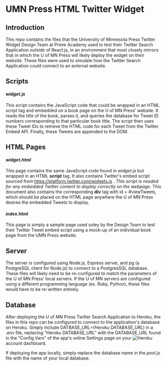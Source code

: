 # UMN Press HTML Twitter Widget

## Introduction
This repo contains the files that the University of Minnesota Press Twitter Widget Design Team at Prime Academy used to test their Twitter Search Application outside of React.js, in an environment that most closely mirrors that in which the U of MN Press will likely deploy the widget on their website.  These files were used to simulate how the Twitter Search Application could connect to an external website.

## Scripts
#### *widget.js*
This script contains the JavaScript code that could be wrapped in an HTML script tag and embedded on a book page on the U of MN Press' website.  It reads the title of the book, parses it, and queries the database for Tweet ID numbers corresponding to that particular book title.  The script then uses these Tweet IDs to retrieve the HTML code for each Tweet from the Twitter Embed API.  Finally, these Tweets are appended to the DOM.


## HTML Pages
#### *widget.html*
This page contains the same JavaScript code found in *widget.js* but wrapped in an HTML **script** tag.  It also contains Twitter's embed script sourced from https://platform.twitter.com/widgets.js . *This script is needed for any embedded Twitter content to display correctly on the webpage*.  This document also contains the corresponding **div** tag with id = #viewTweets, which should be placed on the HTML page anywhere the U of MN Press desires the embedded Tweets to display.  


#### *index.html*
This page is simply a sample page used soley by the Design Team to test their Twitter Tweet embed script using a mock-up of an individual book page from the UMN Press website.


## Server
The server is configured using Node.js, Express server, and pg (a PostgreSQL client for Node.js) to connect to a PostgresSQL database.  These files will likely need to be re-configured to match the parameters of the U of MN Press' local servers.  If the U of MN servers are configured using a different programming language (ex. Ruby, Python), these files would have to be re-written entirely.


## Database
After deploying the U of MN Press Twitter Search Application to Heroku, the files in this repo can be configured to connect to the application's database on Heroku.  Simply include DATBASE_URL=(*Heroku DATABASE_URL*) in a .env file, replacing "Heroku DATABASE_URL" with the DATABASE_URL found in the "Config Vars" of the app's online Settings page on your ![Heroku](https://dashboard.heroku.com/apps) account dashboard.

If deploying the app locally, simply replace the database name in the *pool.js* file with the name of your local database.